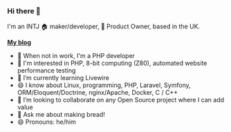 ### Hi there 👋

I'm an INTJ 🏠 maker/developer, 🏢 Product Owner, based in the UK.

**[My blog](https://vauxmaker.wordpress.com)**

- 🔭 When not in work, I'm a PHP developer
- 🧠 I'm interested in PHP, 8-bit computing (Z80), automated website performance testing
- 🌱 I’m currently learning Livewire
- 😄 I know about Linux, programming, PHP, Laravel, Symfony, ORM/Eloquent/Doctrine, nginx/Apache, Docker, C / C++
- 👯 I’m looking to collaborate on any Open Source project where I can add value
- 💬 Ask me about making bread!
- 😄 Pronouns: he/him
